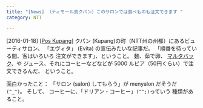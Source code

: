 ```yaml
---
title: "[News] （ティモール島クパン）このサロンでは食べものも注文できます "
category: NTT

---
```


[2016-01-18] [[Pos Kupang]](http://kupang.tribunnews.com/2016/01/17/di-salon-ini-sambil-nyalon-bisa-pesan-menu-makanan)  クパン (Kupang)の町（NTT州の州都）にあるビューティサロン、
「エヴィタ」 (Evita) の宣伝みたいな記事だ。
「順番を待っている間、客はいろいろ
注文ができます」、ということ。
麺、茹で卵、
[マルタバック](https://ja.wikipedia.org/wiki/%E3%83%A0%E3%83%AB%E3%82%BF%E3%83%90)、や
ジュース、それにコーヒーなどなどが
5000 ルピア（50円くらい）で注文できるんだ、
ということ。

 面白かったこと：
「サロン (salon) してもらう」が
menyalon だそうだ `(^_^)`。
そして、
コーヒーに、「ドリアン・コーヒー」`(^^;)`っていう
種類があること。

